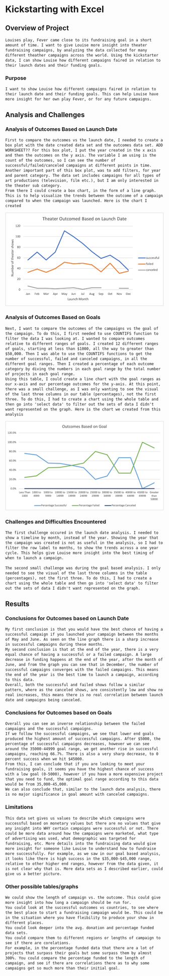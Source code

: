 # Kickstarting with Excel

## Overview of Project
    Louises play, Fever came close to its fundraising goal in a short amount of time. I want to give Louise more insight into theater fundraising campaigns, by analyzing the data collected for many different theather campaigns across the world. Using the kickstarter data, I can show Louise how different campaigns faired in relation to their launch dates and their funding goals.
### Purpose
    I want to show Louise how different campaigns faired in relation to their launch date and their funding goals. This can help Louise have more insight for her own play Fever, or for any future campaigns. 
## Analysis and Challenges

### Analysis of Outcomes Based on Launch Date
    First to compare the outcomes vs the launch date, I needed to create a box plot with the date created data set and the outcomes data set. ADD WORKSHEET?? For this box plot, I put the year created in the x axis and then the outcomes on the y axis. The variable I am using is the count of the outcomes, so I can see the number of successful/failed/canceled campaigns at different points in time.
    Another important part of this box plot, was to add filters, for year and parent category. The data set includes campaigns for all types of art productions (television, film etc.), but I am only interested in the theater sub category.
    From there I could create a box chart, in the form of a line graph. This is to help visualize the trends between the outcome of a campaign compared to when the campaign was launched. Here is the chart I created  
![](resources/Theater_Outcomes_vs_Launch.png)


### Analysis of Outcomes Based on Goals
    Next, I want to compare the outcomes of the campaigns vs the goal of the campaign. To do this, I first needed to use COUNTIFS function to filter the data I was looking at. I wanted to compare outcomes relative to different ranges of goals. I created 12 different ranges of goals, starting at less than $1000, all the way to greater than $50,000. Then I was able to use the COUNTIFS functions to get the number of successful, failed and canceled campaigns, in all the different goal ranges. Then I created a percentage of each outcome category by diving the numbers in each goal range by the total number of projects in each goal range. 
    Using this table, I could create a line chart with the goal ranges as our x-axis and our percentage outcomes for the y-axis. At this point, there was a small challenge, as I was only wanting to see the visual of the last three columns in our table (percentages), not the first three. To do this, I had to create a chart using the whole table and then go into 'select data' to filter out the sets of data I didn't want represented on the graph. Here is the chart we created from this analysis 
![](resources/Outcomes_vs_Goals.png)


### Challenges and Difficulties Encountered
    The first challenge occured in the launch date analysis. I needed to show a timeline by month, instead of the year. Showing the year that the campaign was created is not as useful in the analysis, so I had to filter the row label to months, to show the trends across a one year cycle. This helps give Louise more insight into the best timing of when to launch a campaign.

    The second small challenge was during the goal based analysis. I only needed to see the visual of the last three columns in the table (percentages), not the first three. To do this, I had to create a chart using the whole table and then go into 'select data' to filter out the sets of data I didn't want represented on the graph.

## Results

### Conclusions for Outcomes based on Launch Date 
    My first conclusion is that you would have the best chance of having a successful campaign if you launched your campaign between the months of May and June. As seen on the line graph there is a sharp increase in successful campaigns during these months.
    My second conclusion is that at the end of the year, there is a very equal chance of having a successful or a failed campaign. A large decrease in funding happens at the end of the year, after the month of June, and from the graph you can see that in December, the number of successful campaigns converges with the failed campaigns. This means the end of the year is the best time to launch a campaign, according to this data.
    Overall, both the successful and failed shows follow a similar pattern, where as the canceled shows, are consistently low and show no real increases, this means there is no real correlation between launch date and campaigns being canceled.  

### Conclusions for Outcomes based on Goals
    Overall you can see an inverse relationship between the failed campaigns and the successful campaigns. 
    If we follow the successful campaigns, we see that lower end goals produced the highest amount of successful campaigns. After $5000, the percentage of successful campaigns decreases, however we can see around the 35000-44999 goal range, we get another rise in successful campaigns, reaching 66.7%. There is also a very sharp decrease, to 0 percent success when we hit $45000.
    From this, I can conclude that if you are looking to meet your fundraising goals, it seems you have the highest chance of success with a low goal (0-5000), however if you have a more expensive project that you need to fund, the optimal goal range according to this data would be from 35,000-45,000. 
    We can also conclude that, similar to the launch date analysis, there is no major significance in goal amount with canceled campaigns. 

### Limitations 
    This data set gives us values to describe which campaigns were successful based on monetary values but there are no values that give any insight into WHY certain campaigns were successful or not. There could be more data around how the campaigns were marketed, what type of advertising was used, what demographic was targeted for fundraising, etc. More details into the fundraising data would give more insight for someone like Louise to understand how to fundraise more successfully. For example, as we saw in our goal based analysis, it looks like there is high success in the $35,000-$45,000 range, relative to other higher end ranges, however from the data given, it is not clear why that is. More data sets as I described earlier, could give us a better picture. 

### Other possible tables/graphs 
    We could show the length of campaign vs. the outcome. This could give more insight into how long a campaign should be run for. 
    You could look at the successful outcomes vs countries, to see where the best place to start a fundraising campaign would be. This could be in the situation where you have fleibility to produce your show in different places.
    You could look deeper into the avg. donation and percentage funded data sets. 
    You could compare them to different regions or lengths of campaign to see if there are corelations. 
    For example, in the percentage funded data that there are a lot of projects that surpass their goals but some surpass them by almost 300%. You could compare the percentage funded to the length of campaign, and see if there are correlations there as to why some campaigns get so much more than their initial goal. 

